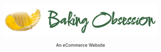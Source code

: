 

<p align="center">
   <a href="#">
   <img src="/public/assests/logoImage.png" width="500px">
   </a>
</p>

<p align="center">
An eCommerce Website
</p>
